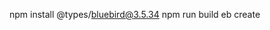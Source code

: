 npm install @types/bluebird@3.5.34
npm run build
eb create

<!-- https://upload.wikimedia.org/wikipedia/commons/b/bd/Golden_tabby_and_white_kitten_n01.jpg -->